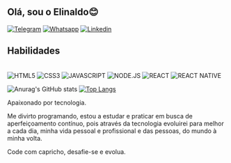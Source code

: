 ## Olá, sou o Elinaldo😊

[![Telegram](https://img.shields.io/badge/Instagram-E4405F?style=for-the-badge&logo=instagram&logoColor=white)](https://www.instagram.com/elinaldosc)
[![Whatsapp](https://img.shields.io/badge/WhatsApp-25D366?style=for-the-badge&logo=whatsapp&logoColor=white)](https://api.whatsapp.com/send/?phone=5564992667657&text&app_absent=0)
[![Linkedin](https://img.shields.io/badge/LinkedIn-0077B5?style=for-the-badge&logo=linkedin&logoColor=white)](https://www.linkedin.com/in/elinaldo-sc)

## Habilidades

<div style = 'display: inline-block' >
    <br/>
    <img align = 'center' alt = "HTML5" src = 'https://img.shields.io/badge/HTML5-E34F26?style=for-the-badge&logo=html5&logoColor=white'/>
    <img align = 'center' alt = "CSS3" src = 'https://img.shields.io/badge/CSS3-1572B6?style=for-the-badge&logo=css3&logoColor=white'/>
    <img align = 'center' alt = "JAVASCRIPT" src = 'https://img.shields.io/badge/JavaScript-F7DF1E?style=for-the-badge&logo=javascript&logoColor=black' />
    <img align = 'center' alt = "NODE.JS" src = 'https://img.shields.io/badge/Node.js-43853D?style=for-the-badge&logo=node.js&logoColor=white'/>
    <img align = 'center' alt = "REACT" src = 'https://img.shields.io/badge/React-20232A?style=for-the-badge&logo=react&logoColor=61DAFB'/>
    <img align = 'center' alt = "REACT NATIVE" src = 'https://img.shields.io/badge/React_Native-20232A?style=for-the-badge&logo=react&logoColor=61DAF'/>
</div><br/>

![Anurag's GitHub stats](https://github-readme-stats.vercel.app/api?username=Elinaldo1&show_icons=true&theme=dracula)
[![Top Langs](https://github-readme-stats.vercel.app/api/top-langs/?username=Elinaldo1&hide=java,Starlark,Objective-c,Ruby)](https://github.com/Elinaldo1/github-readme-stats)

Apaixonado por tecnologia.

Me divirto programando, estou a estudar e praticar em busca de aperfeiçoamento contínuo, pois através da tecnologia evoluirei para melhor a cada dia, minha vida pessoal e profissional e das pessoas, do mundo à minha volta.

Code com capricho, desafie-se e evolua.
